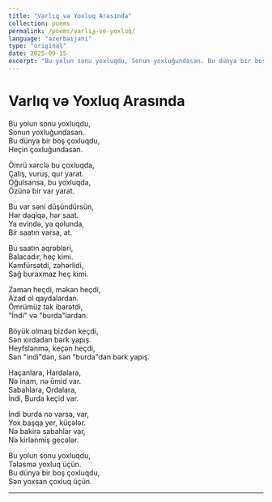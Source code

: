 ```yaml
---
title: "Varlıq və Yoxluq Arasında"
collection: poems
permalink: /poems/varliق-ve-yoxluq/
language: "azerbaijani"
type: "original"
date: 2025-09-15
excerpt: "Bu yolun sonu yoxluqdu, Sonun yoxluğundasan. Bu dünya bir boş çoxluqdu, Heçin çoxluğundasan..."
---
```


# Varlıq və Yoxluq Arasında

Bu yolun sonu yoxluqdu,  
Sonun yoxluğundasan.  
Bu dünya bir boş çoxluqdu,  
Heçin çoxluğundasan.

Ömrü xərclə bu çoxluqda,  
Çalış, vuruş, qur yarat.  
Oğulsansa, bu yoxluqda,  
Özünə bir var yarat.

Bu var səni düşündürsün,  
Hər dəqiqə, hər saat.  
Ya evində, ya qolunda,  
Bir saatın varsa, at.

Bu saatın əqrəbləri,  
Balacadır, heç kimi.  
Kəmfürsətdi, zəhərlidi,  
Sağ buraxmaz heç kimi.

Zaman heçdi, məkan heçdi,  
Azad ol qaydalardan.  
Ömrümüz tək ibarətdi,  
"İndi" və "burda"lardan.

Böyük olmaq bizdən keçdi,  
Sən xırdadan bərk yapış.  
Heyfslənmə, keçən heçdi,  
Sən "indi"dən, sən "burda"dan bərk yapış.

Haçanlara, Hardalara,  
Nə inam, nə ümid var.  
Sabahlara, Ordalara,  
İndi, Burda keçid var.

İndi burda nə varsa, var,  
Yox başqa yer, küçələr.  
Nə bakirə sabahlar var,  
Nə kirlənmiş gecələr.

Bu yolun sonu yoxluqdu,  
Tələsmə yoxluq üçün.  
Bu dünya bir boş çoxluqdu,  
Sən yoxsan çoxluq üçün.

---
